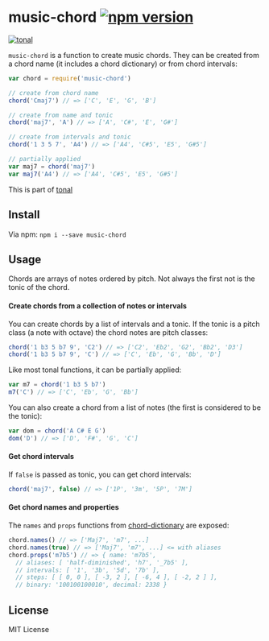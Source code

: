 # music-chord [![npm version](https://img.shields.io/npm/v/music-chord.svg)](https://www.npmjs.com/package/music-chord)

[![tonal](https://img.shields.io/badge/tonal-music--chord-yellow.svg)](https://www.npmjs.com/package/tonal)

`music-chord` is a function to create music chords. They can be created from a chord name (it includes a chord dictionary) or from chord intervals:

```js
var chord = require('music-chord')

// create from chord name
chord('Cmaj7') // => ['C', 'E', 'G', 'B']

// create from name and tonic
chord('maj7', 'A') // => ['A', 'C#', 'E', 'G#']

// create from intervals and tonic
chord('1 3 5 7', 'A4') // => ['A4', 'C#5', 'E5', 'G#5']

// partially applied
var maj7 = chord('maj7')
var maj7('A4') // => ['A4', 'C#5', 'E5', 'G#5']
```

This is part of [tonal](https://www.npmjs.com/package/tonal)

## Install

Via npm: `npm i --save music-chord`

## Usage

Chords are arrays of notes ordered by pitch. Not always the first not is the tonic of the chord.

#### Create chords from a collection of notes or intervals

You can create chords by a list of intervals and a tonic. If the tonic is a pitch class (a note with octave) the chord notes are pitch classes:

```js
chord('1 b3 5 b7 9', 'C2') // => ['C2', 'Eb2', 'G2', 'Bb2', 'D3']
chord('1 b3 5 b7 9', 'C') // => ['C', 'Eb', 'G', 'Bb', 'D']
```

Like most tonal functions, it can be partially applied:

```js
var m7 = chord('1 b3 5 b7')
m7('C') // => ['C', 'Eb', 'G', 'Bb']
```

You can also create a chord from a list of notes (the first is considered to be the tonic):

```js
var dom = chord('A C# E G')
dom('D') // => ['D', 'F#', 'G', 'C']
```

#### Get chord intervals

If `false` is passed as tonic, you can get chord intervals:

```js
chord('maj7', false) // => ['1P', '3m', '5P', '7M']
```

#### Get chord names and properties

The `names` and `props` functions from [chord-dictionary]() are exposed:

```js
chord.names() // => ['Maj7', 'm7', ...]
chord.names(true) // => ['Maj7', 'm7', ...] <= with aliases
chord.props('m7b5') // => { name: 'm7b5',
  // aliases: [ 'half-diminished', 'h7', '_7b5' ],
  // intervals: [ '1', '3b', '5d', '7b' ],
  // steps: [ [ 0, 0 ], [ -3, 2 ], [ -6, 4 ], [ -2, 2 ] ],
  // binary: '100100100010', decimal: 2338 }
```

## License

MIT License
